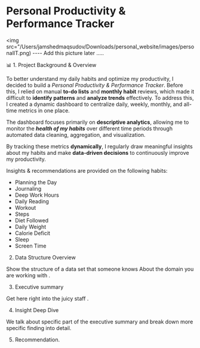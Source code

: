 # Personal Productivity & Performance Tracker

<img src="/Users/jamshedmaqsudov/Downloads/personal_website/images/personalIT.png) ---- Add this picture later .....


📊  1. Project Background & Overview

To better understand my daily habits and optimize my productivity, I decided to build a *Personal Productivity & Performance Tracker*. Before this, I relied on manual **to-do lists** and **monthly habit** reviews, which made it difficult to **identify patterns** and **analyze trends** effectively. To address this, I created a dynamic dashboard to centralize daily, weekly, monthly, and all-time metrics in one place. 

The dashboard focuses primarily on **descriptive analytics**, allowing me to monitor the ***health of my habits*** over different time periods through automated data cleaning, aggregation, and visualization.

By tracking these metrics **dynamically**, I regularly draw meaningful insights about my habits and make **data-driven decisions** to continuously improve my productivity.

Insights & recommendations are provided on the following habits: 
- Planning the Day 
- Journaling
- Deep Work Hours
- Daily Reading
- Workout 
- Steps
- Diet Followed
- Daily Weight
- Calorie Deficit
- Sleep
- Screen Time



2. Data Structure Overview

Show the structure of a data set  that someone knows 
About the domain you are working with . 


3. Executive summary 

Get here right into the juicy staff . 



4. Insight Deep Dive 

We talk about specific part of the executive summary and break down more specific finding into detail. 

5. Recommendation. 







